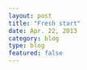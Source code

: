 ```yaml
---
layout: post
title: "Fresh start"
date: Apr. 22, 2013
category: blog
type: blog
featured: false
---
```

